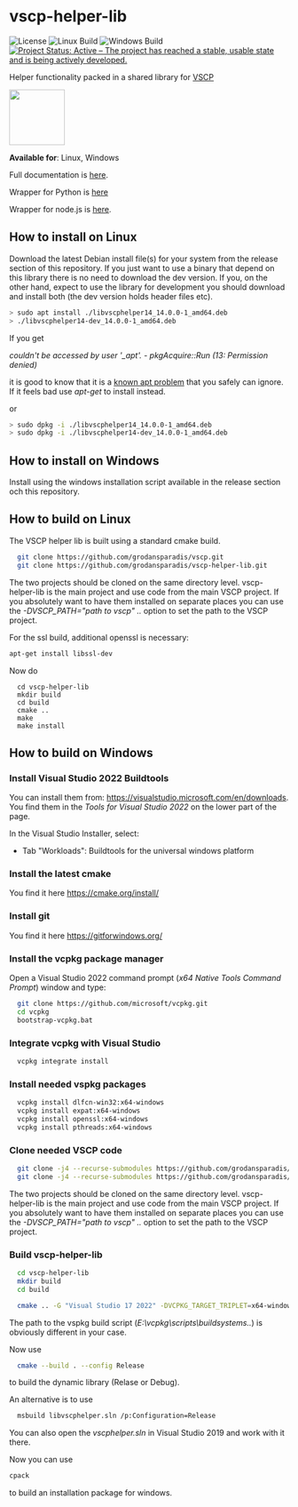 # vscp-helper-lib

![License](https://img.shields.io/badge/license-MIT-blue.svg)
![Linux Build](https://github.com/grodansparadis/vscp-helper-lib/actions/workflows/build.yml/badge.svg) 
![Windows Build](https://github.com/grodansparadis/vscp-helper-lib/actions/workflows/msbuild.yml/badge.svg)
[![Project Status: Active – The project has reached a stable, usable state and is being actively developed.](https://www.repostatus.org/badges/latest/active.svg)](https://www.repostatus.org/#active)


Helper functionality packed in a shared library for [VSCP](https://www.vscp.org)

<img src="https://vscp.org/images/logo.png" width="100">

**Available for**: Linux, Windows

Full documentation is [here](https://docs.vscp.org/#vscphelper).

Wrapper for Python is [here](https://github.com/grodansparadis/pyvscp)

Wrapper for node.js is [here](https://github.com/grodansparadis/node-vscp-helper).

## How to install on Linux

Download the latest Debian install file(s) for your system from the release section of this repository. If you just want to use a binary that depend on this library there is no need to download the dev version. If you, on the other hand, expect to use the library for development you should download and install both (the dev version holds header files etc).

```bash
> sudo apt install ./libvscphelper14_14.0.0-1_amd64.deb
> ./libvscphelper14-dev_14.0.0-1_amd64.deb
```

If you get 

*couldn't be accessed by user '_apt'. - pkgAcquire::Run (13: Permission denied)* 

it is good to know that it is a [known apt problem](https://forums.linuxmint.com/viewtopic.php?t=280054) that you safely can ignore. If it feels bad use *apt-get* to install instead.

or 

```bash
> sudo dpkg -i ./libvscphelper14_14.0.0-1_amd64.deb
> sudo dpkg -i ./libvscphelper14-dev_14.0.0-1_amd64.deb
```

## How to install on Windows
Install using the windows installation script available in the release section och this repository.

## How to build on Linux
The VSCP helper lib is built using a standard cmake build.

```bash
  git clone https://github.com/grodansparadis/vscp.git
  git clone https://github.com/grodansparadis/vscp-helper-lib.git
```
The two projects should be cloned on the same directory level. vscp-helper-lib is the main project and use code from the main VSCP project. If you absolutely want to have them installed on separate places you can use the _-DVSCP_PATH="path to vscp" .._ option to set the path to the VSCP project.

For the ssl build, additional openssl is necessary:

```bash
apt-get install libssl-dev
```

Now do 

```
  cd vscp-helper-lib
  mkdir build
  cd build
  cmake ..
  make
  make install
```


## How to build on Windows

### Install Visual Studio 2022 Buildtools

You can install them from: https://visualstudio.microsoft.com/en/downloads. You find them in the _Tools for Visual Studio 2022_ on the lower part of the page. 

In the Visual Studio Installer, select:
  
  - Tab "Workloads": Buildtools for the universal windows platform

### Install the latest cmake

You find it here https://cmake.org/install/

### Install git

You find it here https://gitforwindows.org/
### Install the vcpkg package manager

Open a Visual Studio 2022 command prompt (_x64 Native Tools Command Prompt_) window and type:
    
```bash    
  git clone https://github.com/microsoft/vcpkg.git
  cd vcpkg
  bootstrap-vcpkg.bat
``` 
  
### Integrate vcpkg with Visual Studio 

``` bash
  vcpkg integrate install
```
  
###  Install needed vspkg packages

```bash
  vcpkg install dlfcn-win32:x64-windows
  vcpkg install expat:x64-windows
  vcpkg install openssl:x64-windows
  vcpkg install pthreads:x64-windows
```

### Clone needed VSCP code

```bash
  git clone -j4 --recurse-submodules https://github.com/grodansparadis/vscp.git
  git clone -j4 --recurse-submodules https://github.com/grodansparadis/vscp-helper-lib.git
```
The two projects should be cloned on the same directory level. vscp-helper-lib is the main project and use code from the main VSCP project. If you absolutely want to have them installed on separate places you can use the _-DVSCP_PATH="path to vscp" .._ option to set the path to the VSCP project.

### Build vscp-helper-lib

```bash
  cd vscp-helper-lib
  mkdir build
  cd build

  cmake .. -G "Visual Studio 17 2022" -DVCPKG_TARGET_TRIPLET=x64-windows -D CMAKE_BUILD_TYPE=Release -DVCPKG_ROOT=G:/vcpkg/-DCMAKE_TOOLCHAIN_FILE=g:\vcpkg\scripts\buildsystems\vcpkg.cmake

```

The path to the vspkg build script (_E:\vcpkg\scripts\buildsystems.._) is obviously different in your case.

Now use

```bash
  cmake --build . --config Release
```

to build the dynamic library (Relase or Debug). 

An alternative is to use

```bash
  msbuild libvscphelper.sln /p:Configuration=Release
```

You can also open the _vscphelper.sln_ in Visual Studio 2019 and work with it there.

Now you can use 

```bash
cpack
```

to build an installation package for windows.